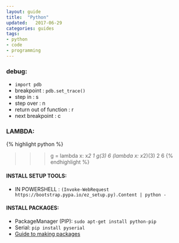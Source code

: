 ```yaml
---
layout: guide
title:  "Python"
updated:   2017-06-29
categories: guides
tags:
- python
- code
- programming
---
```

### debug:
* `import pdb`
* breakpoint : `pdb.set_trace()`
* step in : s
* step over : n
* return out of function : r
* next breakpoint : c

### LAMBDA:
{% highlight python %}
>>>g = lambda x: x*2  1
>>>g(3)
6
>>>(lambda x: x*2)(3) 2
6
{% endhighlight %}

#### INSTALL SETUP TOOLS:
* IN POWERSHELL : `(Invoke-WebRequest https://bootstrap.pypa.io/ez_setup.py).Content | python -`

#### INSTALL PACKAGES:
* PackageManager (PIP): `sudo apt-get install python-pip`
* Serial: `pip install pyserial`
* [Guide to making packages](https://packaging.python.org/)
